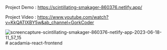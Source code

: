 Project Demo : https://scintillating-smakager-860376.netlify.app/  

Project Video : https://www.youtube.com/watch?v=KkQATIXBY5w&ab_channel=GorkCoder

![screencapture-scintillating-smakager-860376-netlify-app-2023-06-18-11_57_15](https://github.com/sunil9813/Education-Website-Using-ReactJS/assets/67497228/37450154-6e7a-45fd-9793-c731dcc56e2b)
#   a c a d a m i a - r e a c t - f r o n t e n d  
 